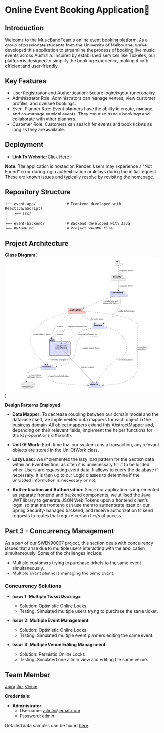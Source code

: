 # Online Event Booking Application:ticket:

## Introduction

Welcome to the MusicBandTeam's online event booking platform. As a group of passionate students from the University of Melbourne, we've developed this application to streamline the process of booking live music events across Australia. Inspired by established services like Ticketek, our platform is designed to simplify the booking experience, making it both efficient and user-friendly.

## Key Features

- User Registration and Authentication: Secure login/logout functionality.
- Administrator Role: Administrators can manage venues, view customer profiles, and oversee bookings.
- Event Planner Role: Event planners have the ability to create, manage, and co-manage musical events. They can also handle bookings and collaborate with other planners.
- Customer Role: Customers can search for events and book tickets as long as they are available.

## Deployment

- **Link To Website**: [Click Here](https://ticketbookingweb.onrender.com):sparkles:

**Note:** The application is hosted on Render. Users may experience a "Not Found" error during login authentication or delays during the initial request. These are known issues and typically resolve by revisiting the homepage.

## Repository Structure

```
├── event-app/              # Frontend developed with React(JavaScript)
│   ├── src/
|
├── event-backend/          # Backend developed with Java
└── README.md               # Project README file
```

## Project Architecture

**Class Diagram**(![Board overview](https://github.com/TBPlatform/TicketBookingWeb/blob/main/resource/Diagram.png))

**Design Patterns Employed**

- **Data Mapper:** To decrease coupling between our domain model and the database itself, we implemented data mappers for each object in the business domain. All object mappers extend this AbstractMapper and, depending on their relevant fields, implement the helper functions for the key operations differently.

- **Unit Of Work:** Each time that our system runs a transaction, any relevant objects are stored in the UnitOfWork class.

- **Lazy Load:** We implemented the lazy load pattern for the Section data within an EventSection, as often it is unnecessary for it to be loaded when Users are requesting event data. It allows to query the database if necessary. It is then up to our Logic classes to determine if the unloaded information is necessary or not.

- **Authentication and Authorization:** Since our application is implemented as separate frontend and backend components, we utilised the Java JWT library to generate JSON Web Tokens upon a frontend client’s login, so that the frontend can use them to authenticate itself on our Spring Security-managed backend, and receive authorization to send requests to routes that require certain tier/s of access.

## Part 3 - Concurrency Management

As a part of our SWEN90007 project, this section deals with concurrency issues that arise due to multiple users interacting with the application simultaneously. Some of the challenges include:

- Multiple customers trying to purchase tickets to the same event simultaneously.
- Multiple event planners managing the same event.

### Concurrency Solutions

- **Issue 1: Multiple Ticket Bookings**

  - Solution: Optimistic Online Locks
  - Testing: Simulated multiple users trying to purchase the same ticket.

- **Issue 2: Multiple Event Management**

  - Solution: Optimistic Online Locks
  - Testing: Simulated multiple event planners editing the same event.

- **Issue 3: Multiple Venue Editing Management**
  - Solution: Permistic Online Locks
  - Testing: Simulated one admin view and editing the same venue.

## Team Member

[Jade](https://github.com/Xi3xi)
[Jan](https://github.com/JanZhang666)
[Vivien](https://github.com/vguo2037)

**Credentials**:

- **Administrator**:
  - Username: admin@email.com
  - Password: admin

Detailed data samples can be found [here](docs/data-samples).
